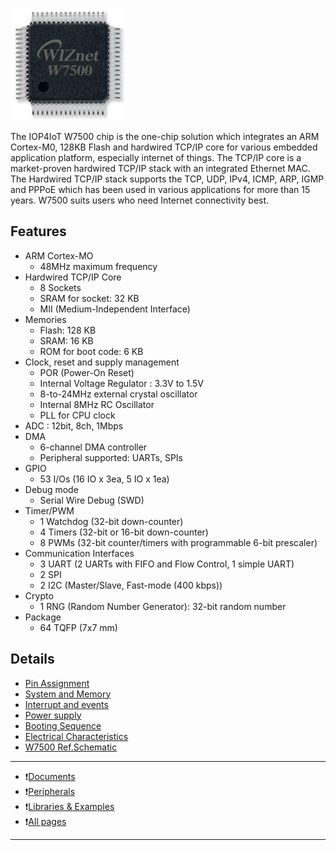



![W7500](../img/w7500_chip.png)

The IOP4IoT W7500 chip is the one-chip solution which integrates an ARM Cortex-M0, 128KB Flash and hardwired TCP/IP core for various embedded application platform, especially internet of things. The TCP/IP core is a market-proven hardwired TCP/IP stack with an integrated Ethernet MAC. The Hardwired TCP/IP stack supports the TCP, UDP, IPv4, ICMP, ARP, IGMP and PPPoE which has been used in various applications for more than 15 years. W7500 suits users who need Internet connectivity best.

## Features

  * ARM Cortex-MO
    * 48MHz maximum frequency
  * Hardwired TCP/IP Core
    * 8 Sockets
    * SRAM for socket: 32 KB
    * MII (Medium-Independent Interface)
  * Memories
    * Flash: 128 KB
    * SRAM: 16 KB
    * ROM for boot code: 6 KB
  * Clock, reset and supply management
    * POR (Power-On Reset)
    * Internal Voltage Regulator : 3.3V to 1.5V
    * 8-to-24MHz external crystal oscillator
    * Internal 8MHz RC Oscillator
    * PLL for CPU clock
  * ADC : 12bit, 8ch, 1Mbps
  * DMA
    * 6-channel DMA controller
    * Peripheral supported: UARTs, SPIs
  * GPIO
    * 53 I/Os (16 IO x 3ea, 5 IO x 1ea)
  * Debug mode
    * Serial Wire Debug (SWD)
  * Timer/PWM
    * 1 Watchdog (32-bit down-counter)
    * 4 Timers (32-bit or 16-bit down-counter)
    * 8 PWMs (32-bit counter/timers with programmable 6-bit prescaler)
  * Communication Interfaces
    * 3 UART (2 UARTs with FIFO and Flow Control, 1 simple UART)
    * 2 SPI
    * 2 I2C (Master/Slave, Fast-mode (400 kbps))
  * Crypto
    * 1 RNG (Random Number Generator): 32-bit random number
  * Package
    * 64 TQFP (7x7 mm)
 
## Details
  
  * [Pin Assignment](w7500_pin_assignment.md)
  * [System and Memory](w7500_system-and-memory-overview.md)
  * [Interrupt and events](w7500_interrupt-and-events.md)
  * [Power supply](w7500_power-supply.md)
  * [Booting Sequence](w7500_Booting-sequence.md)
  * [Electrical Characteristics](w7500_Electrical-characteristics.md)
  * [W7500 Ref.Schematic](w7500_ref-schematic.md)
    
    
    
    
 ---
 
 * ❗[Documents](Documents.md)
 * ❗[Peripherals](Peripheral-description-and-examples.md)
 * ❗[Libraries & Examples](Libraries-&-Examples.md)
 * ❗[All pages](All-pages.md)
 
 ---   
    
